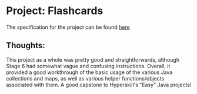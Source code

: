 # Project: Flashcards

The specification for the project can be found [here](https://hyperskill.org/projects/44?goal=7)

## Thoughts:

This project as a whole was pretty good and straightforwards, although Stage 6 had somewhat
vague and confusing instructions. Overall, it provided a good workthrough of the basic 
usage of the various Java collections and maps, as well as various helper functions/objects
associated with them. A good capstone to Hyperskill's "Easy" Java projects!
